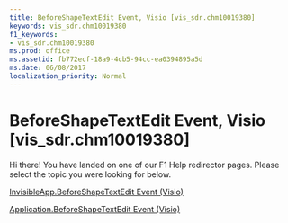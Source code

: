 ```yaml
---
title: BeforeShapeTextEdit Event, Visio [vis_sdr.chm10019380]
keywords: vis_sdr.chm10019380
f1_keywords:
- vis_sdr.chm10019380
ms.prod: office
ms.assetid: fb772ecf-18a9-4cb5-94cc-ea0394895a5d
ms.date: 06/08/2017
localization_priority: Normal
---
```



# BeforeShapeTextEdit Event, Visio [vis_sdr.chm10019380]

Hi there! You have landed on one of our F1 Help redirector pages. Please select the topic you were looking for below.

[InvisibleApp.BeforeShapeTextEdit Event (Visio)](http://msdn.microsoft.com/library/6d07daf2-bb95-802e-57a8-5436236dd4d6%28Office.15%29.aspx)

[Application.BeforeShapeTextEdit Event (Visio)](http://msdn.microsoft.com/library/db6cdf8c-6a1d-37c4-e185-8809ddafc340%28Office.15%29.aspx)


